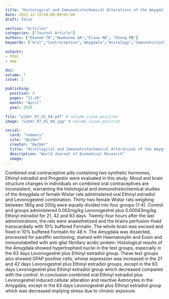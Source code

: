 ```yaml
---
title: "Histological and Immunohistochemical Alterations of the Amygdala of Female Wistar Rats Administered Oral Ethinyl Estradiol and Levonogestrel Combination"
date: 2021-12-15T10:00:00+01:00
draft: false

section: "Articles"
categories: ["Journal Article"]
authors: ["Ekanem TB","Nwakanma AA","Eluwa MA", "Ekong MB"]
keywords: ["Oral","Contraceptive","Amygdala","Histology","Immunohistochemistry","Wistar"]

outputs: 
- html
- amp

doi:
volume: 7
issue: 1

publishing:
  position: 4
  pages: "21-26"
  month: "April"
  year: 2020

file: "wjbmr_07_01_04.pdf" # volume_issue_position
image: "wjbmr_07_01_04.jpg" # volume_issue_position

social:
  card: "summary"
  site: "@wjbmr"
  creator: "@wjbmr"
  title: "Histological and Immunohistochemical Alterations of the Amygdala of Female Wistar Rats Administered Oral Ethinyl Estradiol and Levonogestrel Combination"
  description: "World Journal of Biomedical Research"
  image:
---
```

Combined oral contraceptive pills containing two synthetic hormones, Ethinyl estradiol and Progestin
were evaluated in this study. Mood and brain structure changes in individuals on combined oral
contraceptives are inconsistent, warranting the histological and immunohistochemical studies of the
Amygdala of female Wistar rats administered oral Ethinyl estradiol and Levonogestrel combination.
Thirty-two female Wistar rats weighing between 180g and 200g were equally divided into four groups
(1-4). Control and groups administered 0.002mg/kg Levonogestrel plus 0.00043mg/kg Ethinyl
estradiol for 21, 42 and 63 days. Twenty-four hours after the last administrations, the rats were
anaesthetized and the brains perfusion-fixed transcardially with 10% buffered Formalin. The whole
brain was excised and fixed in 10% buffered Formalin for 48 h. The Amygdala was dissected,
processed for paraffin sectioning, stained with Haematoxylin and Eosin and immunolabelled with
anti-glial fibrillary acidic protein. Histological results of the Amygdala showed hypertrophied nuclei
in the test groups, especially in the 63 days Levonogestrel plus Ethinyl estradiol group. These test
groups also showed GFAP positive cells, whose expression was increased in the 21 and 42 days
Levonogestrel plus Ethinyl estradiol groups, except in the 63 days Levonogestrel plus Ethinyl estradiol
group which decreased compared with the control. In conclusion combined oral Ethinyl estradiol plus
Levonogestrel induced cellular alteration and reactive Astrocytes in the Amygdala, except in the 63
days Levonogestrel plus Ethinyl estradiol group which was decreased implying stress due to chronic
exposure.
